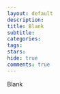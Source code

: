 ```yaml
---
layout: default
description:
title: Blank
subtitle:
categories:
tags:
stars:
hide: true
comments: true
---
```


Blank